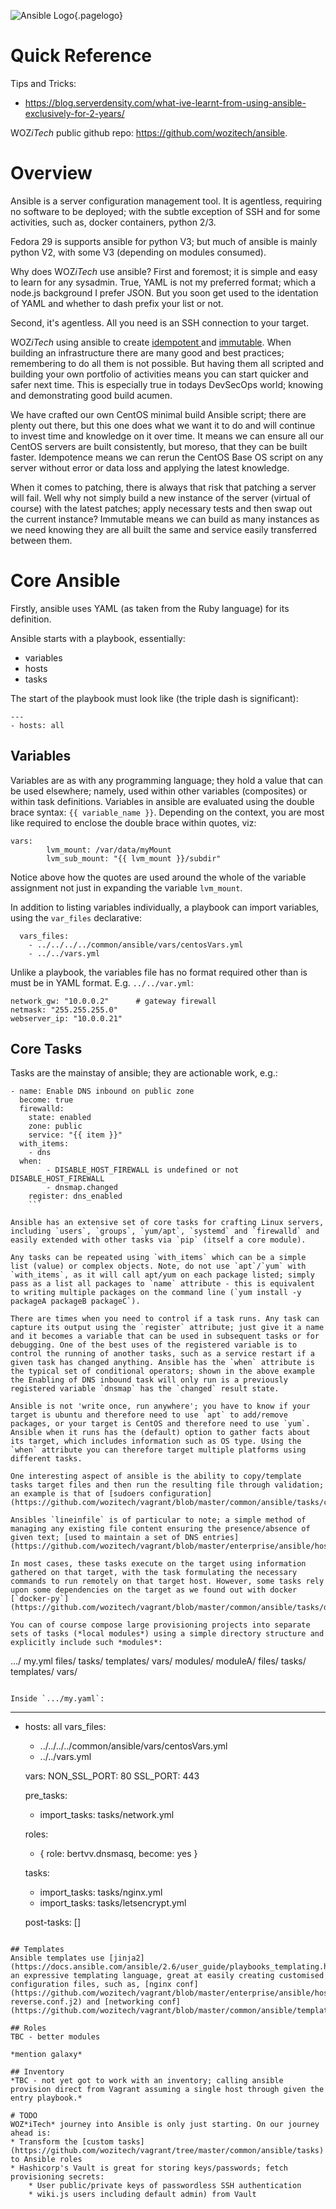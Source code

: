 ![Ansible Logo](/uploads/logos/ansible-logo.png "Ansible Logo"){.pagelogo}
<!-- TITLE: Ansible -->
<!-- SUBTITLE: A quick summary of Ansible -->

# Quick Reference
Tips and Tricks:
* https://blog.serverdensity.com/what-ive-learnt-from-using-ansible-exclusively-for-2-years/

WOZ*iTech* public github repo: https://github.com/wozitech/ansible.
# Overview
Ansible is a server configuration management tool. It is agentless, requiring no software to be deployed; with the subtle exception of SSH and for some activities, such as, docker containers, python 2/3.

Fedora 29 is supports ansible for python V3; but much of ansible is mainly python V2, with some V3 (depending on modules consumed).

Why does WOZ*iTech* use ansible? First and foremost; it is simple and easy to learn for any sysadmin. True, YAML is not my preferred format; which a node.js background I prefer JSON. But you soon get used to the identation of YAML and whether to dash prefix your list or not.

Second, it's agentless. All you need is an SSH connection to your target.

WOZ*iTech* using ansible to create [idempotent ](https://www.google.com/search?q=idempotent&ie=utf-8&oe=utf-8&client=firefox-b-ab) and [immutable](https://www.google.com/search?q=immutable&ie=utf-8&oe=utf-8&client=firefox-b-ab). When building an infrastructure there are many good and best practices; remembering to do all them is not possible. But having them all scripted and building your own portfolio of activities means you can start quicker and safer next time. This is especially true in todays DevSecOps world; knowing and demonstrating good build acumen.

We have crafted our own CentOS minimal build Ansible script; there are plenty out there, but this one does what we want it to do and will continue to invest time and knowledge on it over time. It means we can ensure all our CentOS servers are built consistently, but moreso, that they can be built faster. Idempotence means we can rerun the CentOS Base OS script on any server without error or data loss and applying the latest knowledge.

When it comes to patching, there is always that risk that patching a server will fail. Well why not simply build a new instance of the server (virtual of course) with the latest patches; apply necessary tests and then swap out the current instance? Immutable means we can build as many instances as we need knowing they are all built the same and service easily transferred between them.

# Core Ansible
Firstly, ansible uses YAML (as taken from the Ruby language) for its definition.

Ansible starts with a playbook, essentially:
* variables
* hosts
* tasks

The start of the playbook must look like (the triple dash is significant):
```
---
- hosts: all
```


## Variables
Variables are as with any programming language; they hold a value that can be used elsewhere; namely, used within other variables (composites) or within task definitions. Variables in ansible are evaluated using the double brace syntax: `{{ variable_name }}`. Depending on the context, you are most like required to enclose the double brace within quotes, viz:
```
vars:
		lvm_mount: /var/data/myMount
		lvm_sub_mount: "{{ lvm_mount }}/subdir"
```

Notice above how the quotes are used around the whole of the variable assignment not just in expanding the variable `lvm_mount`.

In addition to listing variables individually, a playbook can import variables, using the `var_files` declarative:
```
  vars_files:
    - ../../../../common/ansible/vars/centosVars.yml
    - ../../vars.yml
```

Unlike a playbook, the variables file has no format required other than is must be in YAML format. E.g. `../../var.yml`:
```
network_gw: "10.0.0.2"      # gateway firewall
netmask: "255.255.255.0"
webserver_ip: "10.0.0.21"
```

## Core Tasks
Tasks are the mainstay of ansible; they are actionable work, e.g.:
```
- name: Enable DNS inbound on public zone
  become: true
  firewalld:
    state: enabled
    zone: public
    service: "{{ item }}"
  with_items:
    - dns
  when:
		- DISABLE_HOST_FIREWALL is undefined or not DISABLE_HOST_FIREWALL
		- dnsmap.changed
	register: dns_enabled
	```

Ansible has an extensive set of core tasks for crafting Linux servers, including `users`, `groups`, `yum/apt`, `systemd` and `firewalld` and easily extended with other tasks via `pip` (itself a core module).

Any tasks can be repeated using `with_items` which can be a simple list (value) or complex objects. Note, do not use `apt`/`yum` with `with_items`, as it will call apt/yum on each package listed; simply pass as a list all packages to `name` attribute - this is equivalent to writing multiple packages on the command line (`yum install -y packageA packageB packageC`).

There are times when you need to control if a task runs. Any task can capture its output using the `register` attribute; just give it a name and it becomes a variable that can be used in subsequent tasks or for debugging. One of the best uses of the registered variable is to control the running of another tasks, such as a service restart if a given task has changed anything. Ansible has the `when` attribute is the typical set of conditional operators; shown in the above example the Enabling of DNS inbound task will only run is a previously registered variable `dnsmap` has the `changed` result state.

Ansible is not 'write once, run anywhere'; you have to know if your target is ubuntu and therefore need to use `apt` to add/remove packages, or your target is CentOS and therefore need to use `yum`. Ansible when it runs has the (default) option to gather facts about its target, which includes information such as OS type. Using the `when` attribute you can therefore target multiple platforms using different tasks.

One interesting aspect of ansible is the ability to copy/template tasks target files and then run the resulting file through validation; an example is that of [sudoers configuration](https://github.com/wozitech/vagrant/blob/master/common/ansible/tasks/centosTasks.yml).

Ansibles `lineinfile` is of particular to note; a simple method of managing any existing file content ensuring the presence/absence of given text; [used to maintain a set of DNS entries](https://github.com/wozitech/vagrant/blob/master/enterprise/ansible/hosts/proxy/tasks/dns.yml).

In most cases, these tasks execute on the target using information gathered on that target, with the task formulating the necessary commands to run remotely on that target host. However, some tasks rely upon some dependencies on the target as we found out with docker [`docker-py`](https://github.com/wozitech/vagrant/blob/master/common/ansible/tasks/docker_prep.yml).

You can of course compose large provisioning projects into separate sets of tasks (*local modules*) using a simple directory structure and explicitly include such *modules*:
```
.../
  my.yml
  files/
	tasks/
	templates/
	vars/
	modules/
		moduleA/
			files/
			tasks/
			templates/
			vars/
```

Inside `.../my.yaml`:
```
---
- hosts: all
  vars_files:
    - ../../../../common/ansible/vars/centosVars.yml
    - ../../vars.yml

  vars:
    NON_SSL_PORT: 80
    SSL_PORT: 443
		
  pre_tasks:
    - import_tasks: tasks/network.yml

  roles:
    - { role: bertvv.dnsmasq, become: yes }
    
  tasks:
    - import_tasks: tasks/nginx.yml
    - import_tasks: tasks/letsencrypt.yml

	post-tasks: []
	
```

## Templates
Ansible templates use [jinja2](https://docs.ansible.com/ansible/2.6/user_guide/playbooks_templating.html); an expressive templating language, great at easily creating customised configuration files, such as, [nginx conf](https://github.com/wozitech/vagrant/blob/master/enterprise/ansible/hosts/proxy/templates/wiki-reverse.conf.j2) and [networking conf](https://github.com/wozitech/vagrant/blob/master/common/ansible/templates/ifcfg.j2).

## Roles
TBC - better modules

*mention galaxy*

## Inventory
*TBC - not yet got to work with an inventory; calling ansible provision direct from Vagrant assuming a single host through given the entry playbook.*

# TODO
WOZ*iTech* journey into Ansible is only just starting. On our journey ahead is:
* Transform the [custom tasks](https://github.com/wozitech/vagrant/tree/master/common/ansible/tasks) to Ansible roles
* Hashicorp's Vault is great for storing keys/passwords; fetch provisioning secrets:
	* User public/private keys of passwordless SSH authentication
	* wiki.js users including default admin) from Vault


